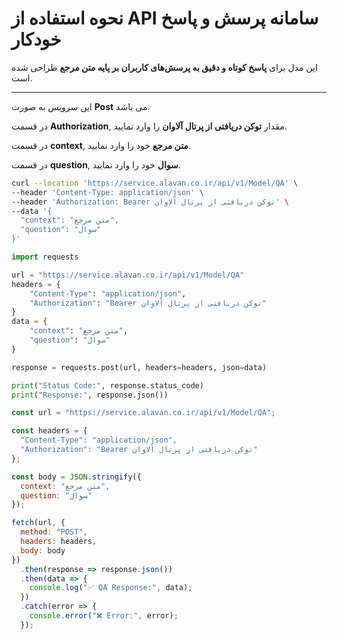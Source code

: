 # نحوه استفاده از API سامانه پرسش و پاسخ خودکار

این مدل برای **پاسخ کوتاه و دقیق به پرسش‌های کاربران بر پایه متن مرجع** طراحی شده است.

---


این سرویس به صورت **Post** می باشد.

در قسمت **Authorization**, مقدار **توکن دریافتی از پرتال آلاوان** را وارد نمایید.

در قسمت **context**, **متن مرجع** خود را وارد نمایید.

در قسمت **question**, **سوال** خود را وارد نمایید.


```bash
curl --location 'https://service.alavan.co.ir/api/v1/Model/QA' \
--header 'Content-Type: application/json' \
--header 'Authorization: Bearer توکن دریافتی از پرتال آلاوان' \
--data '{
  "context": "متن مرجع",
  "question": "سوال"
}'
```

```python
import requests

url = "https://service.alavan.co.ir/api/v1/Model/QA"
headers = {
    "Content-Type": "application/json",
    "Authorization": "Bearer توکن دریافتی از پرتال آلاوان"
}
data = {
    "context": "متن مرجع",
    "question": "سوال"
}

response = requests.post(url, headers=headers, json=data)

print("Status Code:", response.status_code)
print("Response:", response.json())
```

```javascript
const url = "https://service.alavan.co.ir/api/v1/Model/QA";

const headers = {
  "Content-Type": "application/json",
  "Authorization": "Bearer توکن دریافتی از پرتال آلاوان"
};

const body = JSON.stringify({
  context: "متن مرجع",
  question: "سوال"
});

fetch(url, {
  method: "POST",
  headers: headers,
  body: body
})
  .then(response => response.json())
  .then(data => {
    console.log("✅ QA Response:", data);
  })
  .catch(error => {
    console.error("❌ Error:", error);
  });
```
